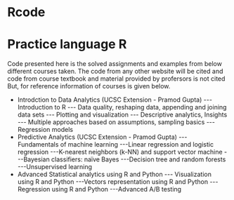 # Rcode
# Practice language R
Code presented here is the solved assignments and examples from below different courses taken. The code from any other website will be cited and code from course textbook and material provided by profersors is not cited But, for reference information  of courses is given below.   
- Introdction to Data Analytics (UCSC Extension - Pramod Gupta)
        --- Introduction to R 
        --- Data quality, reshaping data, appending and joining data sets
        --- Plotting and visualization
        --- Descriptive analytics, Insights
        --- Multiple approaches based on assumptions, sampling basics
        --- Regression models
- Predictive Analytics (UCSC Extension - Pramod Gupta)
        --- Fundamentals of machine learning
        ---Linear regression and logistic regression
        ---K-nearest neighbors (k-NN) and support vector machine
        ---Bayesian classifiers: naïve Bayes
        ---Decision tree and random forests
        ---Unsupervised learning
 - Advanced Statistical analytics using R and Python
        --- Visualization using R and Python 
        ---Vectors representation using R and Python 
        ---Regression using R and Python
        ---Advanced A/B testing 
